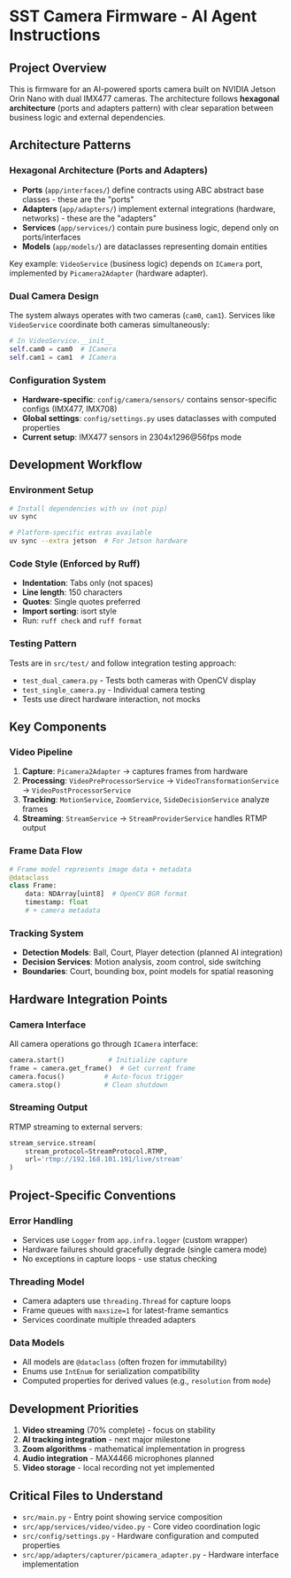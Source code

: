 # SST Camera Firmware - AI Agent Instructions

## Project Overview
This is firmware for an AI-powered sports camera built on NVIDIA Jetson Orin Nano with dual IMX477 cameras. The architecture follows **hexagonal architecture** (ports and adapters pattern) with clear separation between business logic and external dependencies.

## Architecture Patterns

### Hexagonal Architecture (Ports and Adapters)
- **Ports** (`app/interfaces/`) define contracts using ABC abstract base classes - these are the "ports"
- **Adapters** (`app/adapters/`) implement external integrations (hardware, networks) - these are the "adapters"  
- **Services** (`app/services/`) contain pure business logic, depend only on ports/interfaces
- **Models** (`app/models/`) are dataclasses representing domain entities

Key example: `VideoService` (business logic) depends on `ICamera` port, implemented by `Picamera2Adapter` (hardware adapter).

### Dual Camera Design
The system always operates with two cameras (`cam0`, `cam1`). Services like `VideoService` coordinate both cameras simultaneously:
```python
# In VideoService.__init__
self.cam0 = cam0  # ICamera
self.cam1 = cam1  # ICamera
```

### Configuration System
- **Hardware-specific**: `config/camera/sensors/` contains sensor-specific configs (IMX477, IMX708)
- **Global settings**: `config/settings.py` uses dataclasses with computed properties
- **Current setup**: IMX477 sensors in 2304x1296@56fps mode

## Development Workflow

### Environment Setup
```bash
# Install dependencies with uv (not pip)
uv sync

# Platform-specific extras available
uv sync --extra jetson  # For Jetson hardware
```

### Code Style (Enforced by Ruff)
- **Indentation**: Tabs only (not spaces)
- **Line length**: 150 characters
- **Quotes**: Single quotes preferred
- **Import sorting**: isort style
- Run: `ruff check` and `ruff format`

### Testing Pattern
Tests are in `src/test/` and follow integration testing approach:
- `test_dual_camera.py` - Tests both cameras with OpenCV display
- `test_single_camera.py` - Individual camera testing
- Tests use direct hardware interaction, not mocks

## Key Components

### Video Pipeline
1. **Capture**: `Picamera2Adapter` → captures frames from hardware
2. **Processing**: `VideoPreProcessorService` → `VideoTransformationService` → `VideoPostProcessorService`
3. **Tracking**: `MotionService`, `ZoomService`, `SideDecisionService` analyze frames
4. **Streaming**: `StreamService` → `StreamProviderService` handles RTMP output

### Frame Data Flow
```python
# Frame model represents image data + metadata
@dataclass
class Frame:
    data: NDArray[uint8]  # OpenCV BGR format
    timestamp: float
    # + camera metadata
```

### Tracking System
- **Detection Models**: Ball, Court, Player detection (planned AI integration)
- **Decision Services**: Motion analysis, zoom control, side switching
- **Boundaries**: Court, bounding box, point models for spatial reasoning

## Hardware Integration Points

### Camera Interface
All camera operations go through `ICamera` interface:
```python
camera.start()           # Initialize capture
frame = camera.get_frame()  # Get current frame
camera.focus()          # Auto-focus trigger
camera.stop()           # Clean shutdown
```

### Streaming Output
RTMP streaming to external servers:
```python
stream_service.stream(
    stream_protocol=StreamProtocol.RTMP, 
    url='rtmp://192.168.101.191/live/stream'
)
```

## Project-Specific Conventions

### Error Handling
- Services use `Logger` from `app.infra.logger` (custom wrapper)
- Hardware failures should gracefully degrade (single camera mode)
- No exceptions in capture loops - use status checking

### Threading Model
- Camera adapters use `threading.Thread` for capture loops
- Frame queues with `maxsize=1` for latest-frame semantics
- Services coordinate multiple threaded adapters

### Data Models
- All models are `@dataclass` (often frozen for immutability)
- Enums use `IntEnum` for serialization compatibility
- Computed properties for derived values (e.g., `resolution` from `mode`)

## Development Priorities
1. **Video streaming** (70% complete) - focus on stability
2. **AI tracking integration** - next major milestone 
3. **Zoom algorithms** - mathematical implementation in progress
4. **Audio integration** - MAX4466 microphones planned
5. **Video storage** - local recording not yet implemented

## Critical Files to Understand
- `src/main.py` - Entry point showing service composition
- `src/app/services/video/video.py` - Core video coordination logic
- `src/config/settings.py` - Hardware configuration and computed properties
- `src/app/adapters/capturer/picamera_adapter.py` - Hardware interface implementation